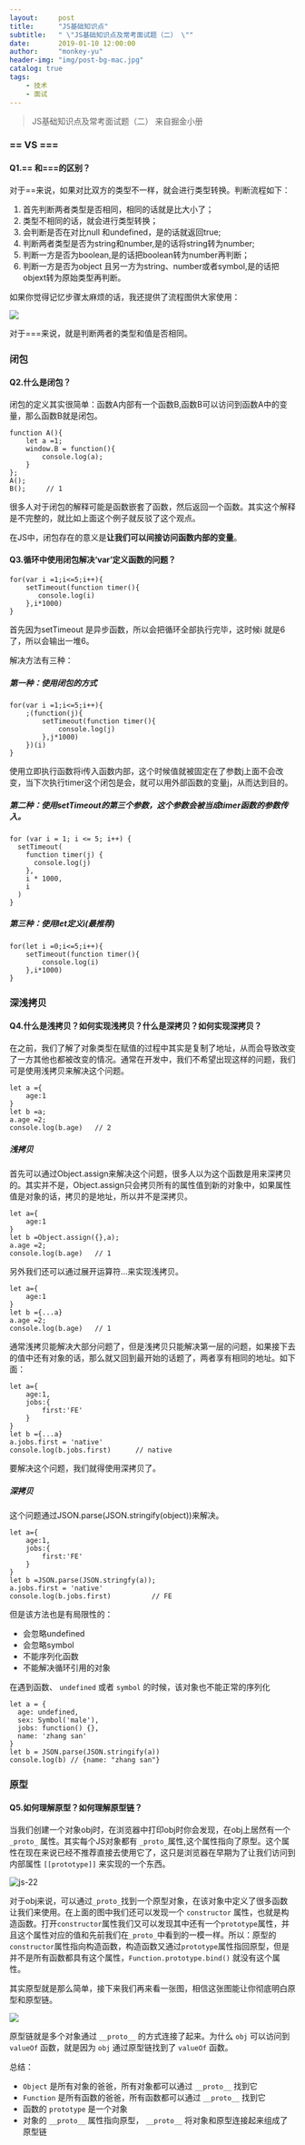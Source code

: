 ```yaml
---
layout:     post
title:      "JS基础知识点"
subtitle:   " \"JS基础知识点及常考面试题（二） \""
date:       2019-01-10 12:00:00
author:     "monkey-yu"
header-img: "img/post-bg-mac.jpg"
catalog: true
tags:
    - 技术
    - 面试
---
```


> JS基础知识点及常考面试题（二） 来自掘金小册

### == VS ===

#### Q1.== 和===的区别？

对于==来说，如果对比双方的类型不一样，就会进行类型转换。判断流程如下：

1. 首先判断两者类型是否相同，相同的话就是比大小了；
2. 类型不相同的话，就会进行类型转换；
3. 会判断是否在对比null 和undefined，是的话就返回true;
4. 判断两者类型是否为string和number,是的话将string转为number;
5. 判断一方是否为boolean,是的话把boolean转为number再判断；
6. 判断一方是否为object 且另一方为string、number或者symbol,是的话把objext转为原始类型再判断。

如果你觉得记忆步骤太麻烦的话，我还提供了流程图供大家使用：

![](/img/post_img/js-interview/js-21.png)

对于===来说，就是判断两者的类型和值是否相同。

### 闭包

#### Q2.什么是闭包？

闭包的定义其实很简单：函数A内部有一个函数B,函数B可以访问到函数A中的变量，那么函数B就是闭包。

```
function A(){
    let a =1;
    window.B = function(){
        console.log(a);
    }
};
A(); 
B();     // 1
```

很多人对于闭包的解释可能是函数嵌套了函数，然后返回一个函数。其实这个解释是不完整的，就比如上面这个例子就反驳了这个观点。

在JS中，闭包存在的意义是**让我们可以间接访问函数内部的变量**。

#### Q3.循环中使用闭包解决‘var’定义函数的问题？

```
for(var i =1;i<=5;i++){
    setTimeout(function timer(){
       console.log(i) 
    },i*1000)
}
```

首先因为setTimeout 是异步函数，所以会把循环全部执行完毕，这时候i 就是6了，所以会输出一堆6。

解决方法有三种：

##### 第一种：使用闭包的方式

```
for(var i =1;i<=5;i++){
    ;(function(j){
        setTimeout(function timer(){
       		console.log(j) 
    	},j*1000)
    })(i)
}
```

使用立即执行函数将i传入函数内部，这个时候值就被固定在了参数j上面不会改变，当下次执行timer这个闭包是会，就可以用外部函数的变量j，从而达到目的。

##### 第二种：使用setTimeout的第三个参数，这个参数会被当成timer函数的参数传入。

```
for (var i = 1; i <= 5; i++) {
  setTimeout(
    function timer(j) {
      console.log(j)
    },
    i * 1000,
    i
  )
}
```

##### 第三种：使用let定义i(最推荐)

```
for(let i =0;i<=5;i++){
    setTimeout(function timer(){
        console.log(i)
    },i*1000)
}
```

### 深浅拷贝

#### Q4.什么是浅拷贝？如何实现浅拷贝？什么是深拷贝？如何实现深拷贝？

在之前，我们了解了对象类型在赋值的过程中其实是复制了地址，从而会导致改变了一方其他也都被改变的情况。通常在开发中，我们不希望出现这样的问题，我们可是使用浅拷贝来解决这个问题。

```
let a ={
    age:1
}
let b =a;
a.age =2;
console.log(b.age)   // 2
```

##### 浅拷贝

首先可以通过Object.assign来解决这个问题，很多人以为这个函数是用来深拷贝的。其实并不是，Object.assign只会拷贝所有的属性值到新的对象中，如果属性值是对象的话，拷贝的是地址，所以并不是深拷贝。

```
let a={
    age:1
}
let b =Object.assign({},a);
a.age =2;
console.log(b.age)   // 1
```

另外我们还可以通过展开运算符…来实现浅拷贝。

```
let a={
    age:1
}
let b ={...a}
a.age =2;
console.log(b.age)   // 1
```

通常浅拷贝能解决大部分问题了，但是浅拷贝只能解决第一层的问题，如果接下去的值中还有对象的话，那么就又回到最开始的话题了，两者享有相同的地址。如下面：

```
let a={
    age:1,
    jobs:{
        first:'FE'
    }
}
let b ={...a}
a.jobs.first = 'native'
console.log(b.jobs.first)      // native
```

要解决这个问题，我们就得使用深拷贝了。

##### 深拷贝

这个问题通过JSON.parse(JSON.stringify(object))来解决。

```
let a={
    age:1,
    jobs:{
        first:'FE'
    }
}
let b =JSON.parse(JSON.stringfy(a));
a.jobs.first = 'native'
console.log(b.jobs.first)          // FE
```

但是该方法也是有局限性的：

- 会忽略undefined
- 会忽略symbol
- 不能序列化函数
- 不能解决循环引用的对象

在遇到函数、 `undefined` 或者 `symbol` 的时候，该对象也不能正常的序列化

```
let a = {
  age: undefined,
  sex: Symbol('male'),
  jobs: function() {},
  name: 'zhang san'
}
let b = JSON.parse(JSON.stringify(a))
console.log(b) // {name: "zhang san"}
```

### 原型

#### Q5.如何理解原型？如何理解原型链？

当我们创建一个对象obj时，在浏览器中打印obj时你会发现，在obj上居然有一个`_proto_` 属性。其实每个JS对象都有 `_proto_`属性,这个属性指向了原型。这个属性在现在来说已经不推荐直接去使用它了，这只是浏览器在早期为了让我们访问到内部属性 `[[prototype]]` 来实现的一个东西。

![js-22](/img/post_img/js-interview/js-22.png)

对于obj来说，可以通过`_proto_`找到一个原型对象，在该对象中定义了很多函数让我们来使用。在上面的图中我们还可以发现一个 `constructor` 属性，也就是构造函数。打开`constructor`属性我们又可以发现其中还有一个`prototype`属性，并且这个属性对应的值和先前我们在`_proto_`中看到的一模一样。所以：原型的`constructor`属性指向构造函数，构造函数又通过`prototype`属性指回原型，但是并不是所有函数都具有这个属性，`Function.prototype.bind()` 就没有这个属性。

其实原型就是那么简单，接下来我们再来看一张图，相信这张图能让你彻底明白原型和原型链。

![](/img/post_img/js-interview/js-23.png)

原型链就是多个对象通过 `__proto__` 的方式连接了起来。为什么 `obj` 可以访问到 `valueOf` 函数，就是因为 `obj` 通过原型链找到了 `valueOf` 函数。

总结：

- `Object` 是所有对象的爸爸，所有对象都可以通过 `__proto__` 找到它
- `Function` 是所有函数的爸爸，所有函数都可以通过 `__proto__` 找到它
- 函数的 `prototype` 是一个对象
- 对象的 `__proto__` 属性指向原型， `__proto__` 将对象和原型连接起来组成了原型链